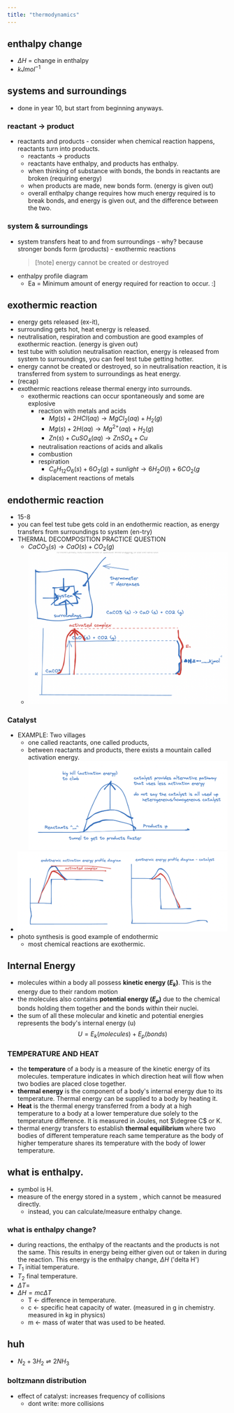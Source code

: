 ```yaml
---
title: "thermodynamics"
---
```


## enthalpy change

- $\Delta H$ = change in enthalpy
- $kJmol^{-1}$

## systems and surroundings

- done in year 10, but start from beginning anyways.

### reactant -> product

- reactants and products - consider when chemical reaction happens, reactants turn into products.
  - reactants -> products
  - reactants have enthalpy, and products has enthalpy.
  - when thinking of substance with bonds, the bonds in reactants are broken (requiring energy)
  - when products are made, new bonds form. (energy is given out)
  - overall enthalpy change requires how much energy required is to break bonds, and energy is given out, and the difference between the two.

### system & surroundings

- system transfers heat to and from surroundings - why? because stronger bonds form (products) - exothermic reactions
  > [!note] energy cannot be created or destroyed
- enthalpy profile diagram
  - Ea = Minimum amount of energy required for reaction to occur. :]

## exothermic reaction

- energy gets released (ex-it),
- surrounding gets hot, heat energy is released.
- neutralisation, respiration and combustion are good examples of exothermic reaction. (energy is given out)
- test tube with solution neutralisation reaction, energy is released from system to surroundings, you can feel test tube getting hotter.
- energy cannot be created or destroyed, so in neutralisation reaction, it is transferred from system to surroundings as heat energy.
- (recap)
- exothermic reactions release thermal energy into surrounds.
  - exothermic reactions can occur spontaneously and some are explosive
    - reaction with metals and acids
      - $Mg (s) + 2HCl (aq) \to MgCl_{2} (aq) + H_{2} (g)$
      - $Mg (s) + 2H (aq)\to Mg^{2+}(aq)+H_{2}(g)$
      - $Zn (s) + CuSO_{4} (aq) \to ZnSO_{4} + Cu$
    - neutralisation reactions of acids and alkalis
    - combustion
    - respiration
      - $C_{6}H_{12}O_{6} (s) + 6O_{2} (g)+ sunlight \to 6H_{2}O (l)+ 6CO_{2} (g$
    - displacement reactions of metals

## endothermic reaction

- 15-8
- you can feel test tube gets cold in an endothermic reaction, as energy transfers from surroundings to system (en-try)
- THERMAL DECOMPOSITION PRACTICE QUESTION
  - $CaCO_{3}(s)\to CaO(s)+CO_{2}(g)$
  - ![500](notes/images/Screen%20Shot%202023-08-15%20at%2012.23.56%20pm.png)

### Catalyst

- EXAMPLE: Two villages
  - one called reactants, one called products,
  - between reactants and products, there exists a mountain called activation energy.![](notes/images/Screen%20Shot%202023-08-15%20at%2012.27.32%20pm.png)
- ![](notes/images/Screen%20Shot%202023-08-15%20at%2012.29.19%20pm.png)
- photo synthesis is good example of endothermic
  - most chemical reactions are exothermic.

## Internal Energy

- molecules within a body all possess **kinetic energy ($E_k$)**. This is the energy due to their random motion
- the molecules also contains **potential energy ($E_{p}$)** due to the chemical bonds holding them together and the bonds within their nuclei.
- the sum of all these molecular and kinetic and potential energies represents the body's internal energy (u)$$U=E_{k}(molecules)+E_{p} (bonds)$$

### TEMPERATURE AND HEAT

- the **temperature** of a body is a measure of the kinetic energy of its molecules. temperature indicates in which direction heat will flow when two bodies are placed close together.
- **thermal energy** is the component of a body's internal energy due to its temperature. Thermal energy can be supplied to a body by heating it.
- **Heat** is the thermal energy transferred from a body at a high temperature to a body at a lower temperature due solely to the temperature difference. It is measured in Joules, not $\degree C$ or K.
- thermal energy transfers to establish **thermal equilibrium** where two bodies of different temperature reach same temperature as the body of higher temperature shares its temperature with the body of lower temperature.

## what is enthalpy.

- symbol is H.
- measure of the energy stored in a system , which cannot be measured directly.
  - instead, you can calculate/measure enthalpy change.

### what is enthalpy change?

- during reactions, the enthalpy of the reactants and the products is not the same. This results in energy being either given out or taken in during the reaction. This energy is the enthalpy change, $\Delta H$ ('delta H')
- $T_{1}$ initial temperature.
- $T_{2}$ final temperature.
- $\Delta T =$
- $\Delta H = mc\Delta T$
  - T <- difference in temperature.
  - c <- specific heat capacity of water. (measured in g in chemistry. measured in kg in physics)
  - m <- mass of water that was used to be heated.

## huh

- $N_{2}+3H_{2} \rightleftharpoons 2NH_{3}$

### boltzmann distribution

- effect of catalyst: increases frequency of collisions
  - dont write: more collisions
